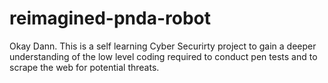 # reimagined-pnda-robot
Okay Dann. This is a self learning Cyber Securirty project to gain a deeper understanding of the low level coding required to conduct pen tests and to scrape the web for potential threats.
